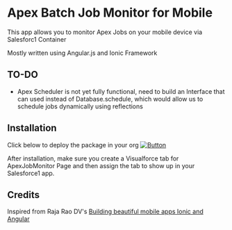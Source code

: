 Apex Batch Job Monitor for Mobile
=========

This app allows you to monitor Apex Jobs on your mobile device via Salesforc1 Container

Mostly written using Angular.js and Ionic Framework

TO-DO
-----

  - Apex Scheduler is not yet fully functional, need to build an Interface that can used instead of Database.schedule, which would allow us to schedule jobs dynamically using reflections

  
Installation
------------

Click below to deploy the package in your org
[![Button](https://raw.githubusercontent.com/afawcett/githubsfdeploy/master/src/main/webapp/resources/img/deploy.png)](https://githubsfdeploy.herokuapp.com/app/githubdeploy/logontokartik/BatchJobMonitor)

After installation, make sure you create a Visualforce tab for ApexJobMonitor Page and then assign the tab to show up in your Salesforce1 app.

Credits
----

Inspired from Raja Rao DV's [Building beautiful mobile apps Ionic and Angular](https://developer.salesforce.com/blogs/developer-relations/2014/04/building-beautiful-mobile-apps-in-visualforce-using-angularjs-and-ionic-part-3-remote-objects.html)


